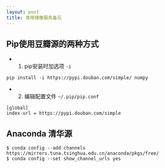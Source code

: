 ```yaml
---
layout: post
title: 常用镜像服务备忘
---
```


## Pip使用豆瓣源的两种方式

* 1. pip安装时加选项 `-i`
```
pip install -i https://pypi.douban.com/simple/ numpy
```

* 2. 编辑配置文件 `~/.pip/pip.conf`
```
[global]
index-url = https://pypi.douban.com/simple
```

## Anaconda 清华源

```shell
$ conda config --add channels https://mirrors.tuna.tsinghua.edu.cn/anaconda/pkgs/free/
$ conda config --set show_channel_urls yes
```


